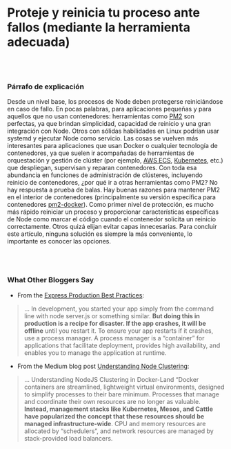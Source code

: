 # Proteje y reinicia tu proceso ante fallos (mediante la herramienta adecuada)

<br/><br/>

### Párrafo de explicación

Desde un nivel base, los procesos de Node deben protegerse reiniciándose en caso de fallo. En pocas palabras, para aplicaciones pequeñas y para aquellos que no usan contenedores: herramientas como [PM2](https://www.npmjs.com/package/pm2-docker) son perfectas, ya que brindan simplicidad, capacidad de reinicio y una gran integración con Node. Otros con sólidas habilidades en Linux podrían usar systemd y ejecutar Node como servicio. Las cosas se vuelven más interesantes para aplicaciones que usan Docker o cualquier tecnología de contenedores, ya que suelen ir acompañadas de herramientas de orquestación y gestión de clúster (por ejemplo, [AWS ECS](http://docs.aws.amazon.com/AmazonECS/latest/developerguide/Welcome.html), [Kubernetes](https://kubernetes.io/), etc.) que despliegan, supervisan y reparan contenedores. Con toda esa abundancia en funciones de administración de clústeres, incluyendo reinicio de contenedores, ¿por qué ir a otras herramientas como PM2? No hay respuesta a prueba de balas. Hay buenas razones para mantener PM2 en el interior de contenedores (principalmente su versión específica para contenedores [pm2-docker](https://www.npmjs.com/package/pm2-docker)). Como primer nivel de protección, es mucho más rápido reiniciar un proceso y proporcionar características específicas de Node como marcar el código cuando el contenedor solicita un reinicio correctamente. Otros quizá elijan evitar capas innecesarias. Para concluir este artículo, ninguna solución es siempre la más conveniente, lo importante es conocer las opciones.

<br/><br/>

### What Other Bloggers Say

* From the [Express Production Best Practices](https://expressjs.com/en/advanced/best-practice-performance.html):
> ... In development, you started your app simply from the command line with node server.js or something similar. **But doing this in production is a recipe for disaster. If the app crashes, it will be offline** until you restart it. To ensure your app restarts if it crashes, use a process manager. A process manager is a “container” for applications that facilitate deployment, provides high availability, and enables you to manage the application at runtime.

* From the Medium blog post [Understanding Node Clustering](https://medium.com/@CodeAndBiscuits/understanding-nodejs-clustering-in-docker-land-64ce2306afef#.cssigr5z3):
> ... Understanding NodeJS Clustering in Docker-Land “Docker containers are streamlined, lightweight virtual environments, designed to simplify processes to their bare minimum. Processes that manage and coordinate their own resources are no longer as valuable. **Instead, management stacks like Kubernetes, Mesos, and Cattle have popularized the concept that these resources should be managed infrastructure-wide**. CPU and memory resources are allocated by “schedulers”, and network resources are managed by stack-provided load balancers.
